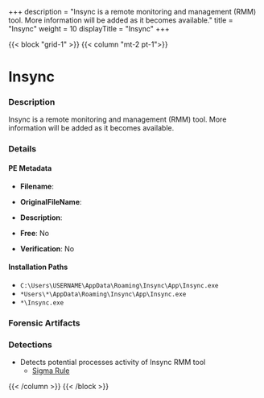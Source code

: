 +++
description = "Insync is a remote monitoring and management (RMM) tool. More information will be added as it becomes available."
title = "Insync"
weight = 10
displayTitle = "Insync"
+++


{{< block "grid-1" >}}
{{< column "mt-2 pt-1">}}

# Insync


### Description

Insync is a remote monitoring and management (RMM) tool. More information will be added as it becomes available.




### Details


#### PE Metadata
- **Filename**: 
- **OriginalFileName**: 
- **Description**: 


- **Free**: No

- **Verification**: No




#### Installation Paths
- `C:\Users\USERNAME\AppData\Roaming\Insync\App\Insync.exe`
- `*Users\*\AppData\Roaming\Insync\App\Insync.exe`
- `*\Insync.exe`

### Forensic Artifacts






### Detections
- Detects potential processes activity of Insync RMM tool
  - [Sigma Rule](https://github.com/magicsword-io/LOLRMM/blob/main/detections/sigma/insync_processes_sigma.yml)




{{< /column >}}
{{< /block >}}
